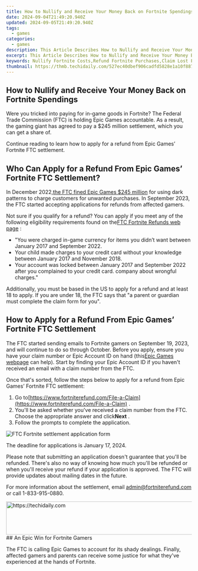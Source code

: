 ```yaml
---
title: How to Nullify and Receive Your Money Back on Fortnite Spendings
date: 2024-09-04T21:49:20.940Z
updated: 2024-09-05T21:49:20.940Z
tags:
  - games
categories:
  - games
description: This Article Describes How to Nullify and Receive Your Money Back on Fortnite Spendings
excerpt: This Article Describes How to Nullify and Receive Your Money Back on Fortnite Spendings
keywords: Nullify Fortnite Costs,Refund Fortnite Purchases,Claim Lost Fortnite Funds,Fortnite Reimbursement Tips,Get Money Back From Fortnite,Returning Fortnite Expenses,Secure Fortnite Refunds
thumbnail: https://thmb.techidaily.com/527ec40dbef906cadfd5828e1a10f887ec75fd463af4e51940397e62459c5f66.jpg
---
```


## How to Nullify and Receive Your Money Back on Fortnite Spendings

 Were you tricked into paying for in-game goods in Fortnite? The Federal Trade Commission (FTC) is holding Epic Games accountable. As a result, the gaming giant has agreed to pay a $245 million settlement, which you can get a share of.

 Continue reading to learn how to apply for a refund from Epic Games’ Fortnite FTC settlement​​​​.

## Who Can Apply for a Refund From Epic Games’ Fortnite FTC Settlement?

 In December 2022,[the FTC fined Epic Games $245 million](https://www.makeuseof.com/fornite-creator-epic-games-to-pay-520-million-fine/) for using dark patterns to charge customers for unwanted purchases. In September 2023, the FTC started accepting applications for refunds from affected gamers.

 Not sure if you qualify for a refund? You can apply if you meet any of the following eligibility requirements found on the[FTC Fortnite Refunds web page](https://www.ftc.gov/enforcement/refunds/fortnite-refunds) :

* "You were charged in-game currency for items you didn’t want between January 2017 and September 2022.
* Your child made charges to your credit card without your knowledge between January 2017 and November 2018.
* Your account was locked between January 2017 and September 2022 after you complained to your credit card. company about wrongful charges."

 Additionally, you must be based in the US to apply for a refund and at least 18 to apply. If you are under 18, the FTC says that "a parent or guardian must complete the claim form for you".

## How to Apply for a Refund From Epic Games’ Fortnite FTC Settlement

 The FTC started sending emails to Fortnite gamers on September 19, 2023, and will continue to do so through October. Before you apply, ensure you have your claim number or Epic Account ID on hand (this[Epic Games webpage](https://www.epicgames.com/help/en-US/epic-accounts-c5719348850459/general-support-c5719341353627/what-is-an-epic-account-id-and-where-can-i-find-it-a5720265298075) can help). Start by finding your Epic Account ID if you haven't received an email with a claim number from the FTC.

 Once that's sorted, follow the steps below to apply for a refund from Epic Games’ Fortnite FTC settlement:

1. Go to[https://www.fortniterefund.com/File-a-Claim](https://www.fortniterefund.com/File-a-Claim) .
2. You'll be asked whether you've received a claim number from the FTC. Choose the appropriate answer and click**Next** .
3. Follow the prompts to complete the application.

![FTC Fortnite settlement application form](https://static1.makeuseofimages.com/wordpress/wp-content/uploads/2023/09/ftc-fortnite-settlement-application-form.jpg)

The deadline for applications is January 17, 2024.

 Please note that submitting an application doesn't guarantee that you'll be refunded. There's also no way of knowing how much you'll be refunded or when you'll receive your refund if your application is approved. The FTC will provide updates about mailing dates in the future.

 For more information about the settlement, email <admin@fortniterefund.com> or call 1-833-915-0880.

<!-- affiliate ads begin -->
<a href="https://appsumo.8odi.net/c/5597632/2137380/7443" target="_top" id="2137380">
  <img src="//a.impactradius-go.com/display-ad/7443-2137380" border="0" alt="https://techidaily.com" width="728" height="90"/>
</a>
<img height="0" width="0" src="https://appsumo.8odi.net/i/5597632/2137380/7443" style="position:absolute;visibility:hidden;" border="0" />
<!-- affiliate ads end -->
## An Epic Win for Fortnite Gamers

 The FTC is calling Epic Games to account for its shady dealings. Finally, affected gamers and parents can receive some justice for what they've experienced at the hands of Fortnite.


<ins class="adsbygoogle"
     style="display:block"
     data-ad-format="autorelaxed"
     data-ad-client="ca-pub-7571918770474297"
     data-ad-slot="1223367746"></ins>



<ins class="adsbygoogle"
     style="display:block"
     data-ad-client="ca-pub-7571918770474297"
     data-ad-slot="8358498916"
     data-ad-format="auto"
     data-full-width-responsive="true"></ins>


